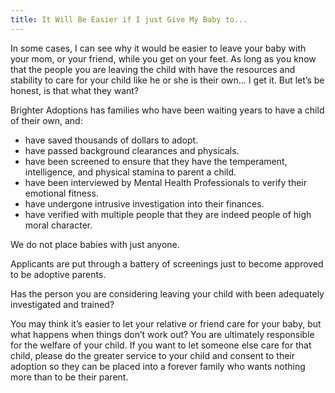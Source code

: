 ```yaml
---
title: It Will Be Easier if I just Give My Baby to...
---
```


In some cases, I can see why it would be easier to leave your baby with your mom, or your friend, while you get on your feet. As long as you know that the people you are leaving the child with have the resources and stability to care for your child like he or she is their own… I get it. But let’s be honest, is that what they want?

Brighter Adoptions has families who have been waiting years to have a child of their own, and:

- have saved thousands of dollars to adopt.
- have passed background clearances and physicals.
- have been screened to ensure that they have the temperament, intelligence, and physical stamina to parent a child.
- have been interviewed by Mental Health Professionals to verify their emotional fitness.
- have undergone intrusive investigation into their finances.
- have verified with multiple people that they are indeed people of high moral character.

We do not place babies with just anyone.

Applicants are put through a battery of screenings just to become approved to be adoptive parents.

Has the person you are considering leaving your child with been adequately investigated and trained?

You may think it’s easier to let your relative or friend care for your baby, but what happens when things don’t work out? You are ultimately responsible for the welfare of your child. If you want to let someone else care for that child, please do the greater service to your child and consent to their adoption so they can be placed into a forever family who wants nothing more than to be their parent.
